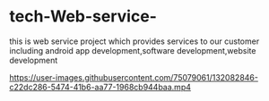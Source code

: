 # tech-Web-service-
this is web service project which provides services  to our  customer including  android app development,software development,website development





https://user-images.githubusercontent.com/75079061/132082846-c22dc286-5474-41b6-aa77-1968cb944baa.mp4

